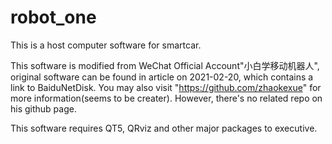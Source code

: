 # robot_one
This is a host computer software for smartcar.

This software is modified from WeChat Official Account"小白学移动机器人", original software can be found in article on 2021-02-20, which contains a link to BaiduNetDisk.
You may also visit "https://github.com/zhaokexue" for more information(seems to be creater). However, there's no related repo on his github page.

This software requires QT5, QRviz and other major packages to executive.